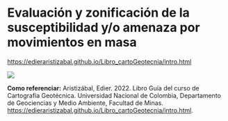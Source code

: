 
# Evaluación y zonificación de la susceptibilidad y/o amenaza por movimientos en masa

https://edieraristizabal.github.io/Libro_cartoGeotecnia/intro.html

![](https://i.pinimg.com/564x/22/a6/ed/22a6ed4bda37e691f14b5e92fb6f86dd.jpg)

**Como referenciar:** Aristizábal, Edier. 2022. Libro Guía del curso de Cartografía Geotécnica. Universidad Nacional de Colombia, Departamento de Geociencias y Medio Ambiente, Facultad de Minas. https://edieraristizabal.github.io/Libro_cartoGeotecnia/intro.html.


